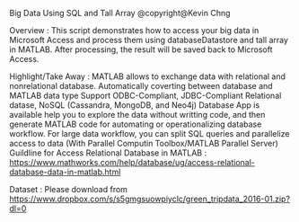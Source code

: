 Big Data Using SQL and Tall Array
@copyright@Kevin Chng

Overview :
This script demonstrates how to access your big data in Microsoft Access and process them using databaseDatastore and tall array in MATLAB. After processing, the result will be saved back to Microsoft Access.

Highlight/Take Away : 
MATLAB allows to exchange data with relational and nonrelational database.
Automatically coverting between database and MATLAB data type
Support ODBC-Compliant, JDBC-Compliant Relational datase, NoSQL (Cassandra, MongoDB, and Neo4j)
Database App is available help you to explore the data without writting code, and then generate MATLAB code for automating or operationalizing database workflow.
For large data workflow, you can split SQL queries and parallelize access to data (With Parallel Computin Toolbox/MATLAB Parallel Server)
Guildline for Access Relational Database in MATLAB : https://www.mathworks.com/help/database/ug/access-relational-database-data-in-matlab.html

Dataset : Please download from
https://www.dropbox.com/s/s5gmgsuowpiyclc/green_tripdata_2016-01.zip?dl=0
